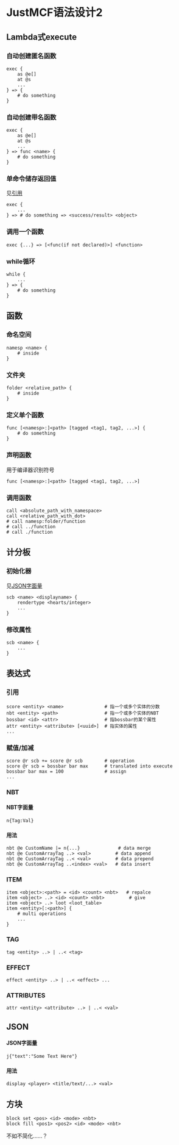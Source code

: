 # JustMCF语法设计2

## Lambda式execute

### 自动创建匿名函数

```
exec {
    as @e[]
    at @s
    ...
} => {
    # do something
}
```

### 自动创建带名函数

```
exec {
    as @e[]
    at @s
    ...
} => func <name> {
    # do something
}
```


### 单命令储存返回值

见[引用](#引用)
```
exec {
    ...
} => # do something => <success/result> <object>
```

### 调用一个函数
```
exec {...} => [<func(if not declared)>] <function>
```

### while循环
```
while {
    ...
} => {
    # do something
}
```

## 函数

### 命名空间
```
namesp <name> {
    # inside
}
```

### 文件夹
```
folder <relative_path> {
    # inside
}
```

### 定义单个函数
```
func [<namesp>:]<path> [tagged <tag1, tag2, ...>] {
    # do something
}
```

### 声明函数
用于编译器识别符号
```
func [<namesp>:]<path> [tagged <tag1, tag2, ...>]
```

### 调用函数
```
call <absolute_path_with_namespace>
call <relative_path_with_dot>
# call namesp:folder/function
# call ../function
# call ./function
```

## 计分板

### 初始化器
见[JSON字面量](#JSON字面量)
```
scb <name> <displayname> {
    rendertype <hearts/integer>
    ...
}
```

### 修改属性
```
scb <name> {
    ...
}
```

## 表达式

### 引用
```
score <entity> <name>               # 指一个或多个实体的分数
nbt <entity> <path>                 # 指一个或多个实体的NBT
bossbar <id> <attr>                 # 指bossbar的某个属性
attr <entity> <attribute> [<uuid>]  # 指实体的属性
...
```

### 赋值/加减
```
score @r scb += score @r scb        # operation
score @r scb = bossbar bar max      # translated into execute
bossbar bar max = 100               # assign
...
```

### NBT

#### NBT字面量
```
n{Tag:Val}
```
#### 用法
```
nbt @e CustomName |= n{...}              # data merge
nbt @e CustomArrayTag ..> <val>         # data append
nbt @e CustomArrayTag ..< <val>         # data prepend
nbt @e CustomArrayTag ..<index> <val>   # data insert
```

### ITEM
```
item <object>:<path> = <id> <count> <nbt>   # repalce
item <object> ..> <id> <count> <nbt>         # give
item <object> ..> loot <loot_table>
item <entity>[:<path>] {
    # multi operations
    ...
}
```

### TAG

```
tag <entity> ..> | ..< <tag>
```

### EFFECT

```
effect <entity> ..> | ..< <effect> ...
```

### ATTRIBUTES

```
attr <entity> <attribute> ..> | ..< <val>
```

## JSON

#### JSON字面量
```
j{"text":"Some Text Here"}
```
#### 用法
```
display <player> <title/text/...> <val>
```

## 方块

```
block set <pos> <id> <mode> <nbt>
block fill <pos1> <pos2> <id> <mode> <nbt>
```

不如不简化……？
